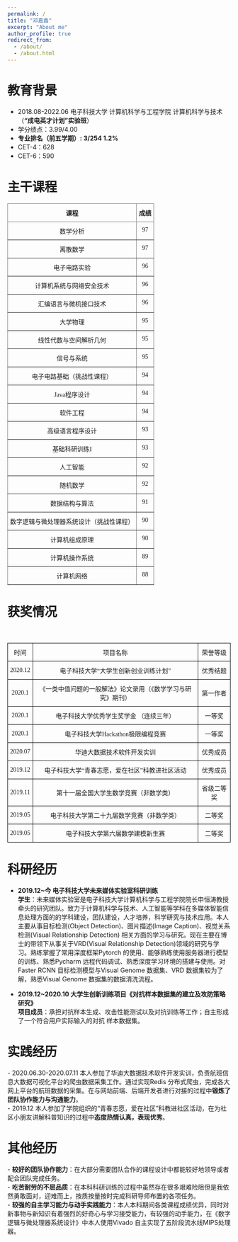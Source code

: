 ```yaml
---
permalink: /
title: "邓嘉鑫"
excerpt: "About me"
author_profile: true
redirect_from: 
  - /about/
  - /about.html
---
```


教育背景
======
- 2018.08-2022.06 电子科技大学 计算机科学与工程学院 计算机科学与技术（**“成电英才计划”实验班**）  
- 学分绩点：3.99/4.00   
- **专业排名（前五学期）: 3/254 1.2%**  
- CET-4：628     
- CET-6：590  

主干课程
======

<style type="text/css">
.tg  {border-collapse:collapse;border-spacing:0;}
.tg td{border-color:black;border-style:solid;border-width:1px;font-family:Arial, sans-serif;font-size:14px;
  overflow:hidden;padding:10px 5px;word-break:normal;}
.tg th{border-color:black;border-style:solid;border-width:1px;font-family:Arial, sans-serif;font-size:14px;
  font-weight:normal;overflow:hidden;padding:10px 5px;word-break:normal;}
.tg .tg-i3dw{border-color:inherit;font-family:"Times New Roman", Times, serif !important;;text-align:center;vertical-align:top}
.tg .tg-mjfx{border-color:inherit;font-family:"Times New Roman", Times, serif !important;;font-weight:bold;text-align:center;
  vertical-align:top}
</style>
<table class="tg">
<thead>
  <tr>
    <th class="tg-mjfx">课程</th>
    <th class="tg-mjfx">  成绩  </th>
  </tr>
</thead>
<tbody>
  <tr>
    <td class="tg-i3dw">数学分析</td>
    <td class="tg-i3dw">97</td>
  </tr>
  <tr>
    <td class="tg-i3dw">离散数学</td>
    <td class="tg-i3dw">97</td>
  </tr>
  <tr>
    <td class="tg-i3dw">电子电路实验</td>
    <td class="tg-i3dw">96</td>
  </tr>
  <tr>
    <td class="tg-i3dw">计算机系统与网络安全技术</td>
    <td class="tg-i3dw">96</td>
  </tr>
  <tr>
    <td class="tg-i3dw">汇编语言与微机接口技术</td>
    <td class="tg-i3dw">96</td>
  </tr>
  <tr>
    <td class="tg-i3dw">大学物理</td>
    <td class="tg-i3dw">95</td>
  </tr>
  <tr>
    <td class="tg-i3dw">线性代数与空间解析几何</td>
    <td class="tg-i3dw">95</td>
  </tr>
  <tr>
    <td class="tg-i3dw">信号与系统</td>
    <td class="tg-i3dw">95</td>
  </tr>
  <tr>
    <td class="tg-i3dw">电子电路基础（挑战性课程）</td>
    <td class="tg-i3dw">94</td>
  </tr>
  <tr>
    <td class="tg-i3dw">Java程序设计</td>
    <td class="tg-i3dw">94</td>
  </tr>
  <tr>
    <td class="tg-i3dw">软件工程</td>
    <td class="tg-i3dw">94</td>
  </tr>
  <tr>
    <td class="tg-i3dw">高级语言程序设计</td>
    <td class="tg-i3dw">93</td>
  </tr>
  <tr>
    <td class="tg-i3dw">基础科研训练I</td>
    <td class="tg-i3dw">93</td>
  </tr>
  <tr>
    <td class="tg-i3dw">人工智能</td>
    <td class="tg-i3dw">92</td>
  </tr>
  <tr>
    <td class="tg-i3dw">随机数学</td>
    <td class="tg-i3dw">92</td>
  </tr>
  <tr>
    <td class="tg-i3dw">数据结构与算法</td>
    <td class="tg-i3dw">91</td>
  </tr>
  <tr>
    <td class="tg-i3dw">数字逻辑与微处理器系统设计（挑战性课程）</td>
    <td class="tg-i3dw">90</td>
  </tr>
  <tr>
    <td class="tg-i3dw">计算机组成原理</td>
    <td class="tg-i3dw">90</td>
  </tr>
  <tr>
    <td class="tg-i3dw">计算机操作系统</td>
    <td class="tg-i3dw">89</td>
  </tr>
  <tr>
    <td class="tg-i3dw">计算机网络</td>
    <td class="tg-i3dw">88</td>
  </tr>
</tbody>
</table>



获奖情况
======
​<style type="text/css">
.tg  {border-collapse:collapse;border-spacing:0;}
.tg td{border-color:black;border-style:solid;border-width:1px;font-family:Arial, sans-serif;font-size:14px;
  overflow:hidden;padding:10px 5px;word-break:normal;}
.tg th{border-color:black;border-style:solid;border-width:1px;font-family:Arial, sans-serif;font-size:14px;
  font-weight:normal;overflow:hidden;padding:10px 5px;word-break:normal;}
.tg .tg-g145{font-family:"Times New Roman", Times, serif !important;;text-align:center;vertical-align:top}
.tg .tg-xbtx{font-family:"Times New Roman", Times, serif !important;;text-align:center;vertical-align:middle}
</style>
<table class="tg">
<thead>
  <tr>
    <th class="tg-g145">时间</th>
    <th class="tg-g145">项目名称</th>
    <th class="tg-g145">荣誉等级</th>
  </tr>
</thead>
<tbody>
  <tr>
    <td class="tg-xbtx">2020.12</td>
    <td class="tg-xbtx">电子科技大学“大学生创新创业训练计划”</td>
    <td class="tg-xbtx">优秀结题</td>
  </tr>
  <tr>
    <td class="tg-xbtx">2020.1</td>
    <td class="tg-xbtx">《一类中值问题的一般解法》论文录用（《数学学习与研究》期刊） </td>
    <td class="tg-xbtx">第一作者</td>
  </tr>
  <tr>
    <td class="tg-xbtx">2020.1</td>
    <td class="tg-xbtx">电子科技大学优秀学生奖学金 （连续三年）</td>
    <td class="tg-xbtx">一等奖</td>
  </tr>
  <tr>
    <td class="tg-xbtx">2020.1</td>
    <td class="tg-xbtx">电子科技大学Hackathon极限编程竞赛</td>
    <td class="tg-g145"> 一等奖</td>
  </tr>
  <tr>
    <td class="tg-xbtx">2020.07</td>
    <td class="tg-xbtx">华迪大数据技术软件开发实训</td>
    <td class="tg-xbtx">优秀成员</td>
  </tr>
  <tr>
    <td class="tg-xbtx">2019.12</td>
    <td class="tg-xbtx">电子科技大学“青春志愿，爱在社区”科教进社区活动</td>
    <td class="tg-xbtx">优秀成员</td>
  </tr>
  <tr>
    <td class="tg-xbtx">2019.11</td>
    <td class="tg-xbtx">第十一届全国大学生数学竞赛（非数学类）</td>
    <td class="tg-xbtx">省级二等奖</td>
  </tr>
  <tr>
    <td class="tg-xbtx">2019.05</td>
    <td class="tg-xbtx">电子科技大学第二十九届数学竞赛（非数学类）</td>
    <td class="tg-xbtx">二等奖</td>
  </tr>
  <tr>
    <td class="tg-xbtx">2019.05</td>
    <td class="tg-xbtx">电子科技大学第六届数学建模新生赛</td>
    <td class="tg-xbtx">二等奖</td>
  </tr>
</tbody>
</table>

科研经历
======
- **2019.12~今  电子科技大学未来媒体实验室科研训练**  
	**学生**：未来媒体实验室是电子科技大学计算机科学与工程学院院长申恒涛教授牵头的研究团队。致力于计算机科学与技术、人工智能等学科在多媒体智能信息处理方面的的学科建设，团队建设，人才培养，科学研究与技术应用。本人主要从事目标检测(Object Detection)、图片描述(Image Caption)、视觉关系检测(Visual Relationship Detection) 相关方面的学习与研究。现在主要在博士的带领下从事关于VRD(Visual Relationship Detection)领域的研究与学习。熟练掌握了常用深度框架Pytorch 的使用、能够熟练使用服务器进行模型的训练、熟悉Pycharm 远程代码调试、熟悉深度学习环境的搭建与使用。对Faster RCNN 目标检测模型与Visual Genome 数据集、VRD 数据集较为了解，熟悉Visual Genome 数据集的数据清洗流程。

- **2019.12~2020.10 大学生创新训练项目《对抗样本数据集的建立及攻防策略研究》**  
**项目成员**：承担对抗样本生成、攻击性能测试以及对抗训练等工作；自主形成了一个符合用户实际输入的对抗
样本数据集。


实践经历
======
​- 2020.06.30-2020.07.11 本人参加了华迪大数据技术软件开发实训，负责航班信息大数据可视化平台的爬虫数据采集工作。通过实现Redis 分布式爬虫，完成各大网上平台的航班数据的采集。在与网站前端、后端开发者进行对接的过程中**锻炼了团队协作能力与沟通能力**。  
​- 2019.12 本人参加了学院组织的“青春志愿，爱在社区”科教进社区活动，在为社区小朋友讲解科普知识的过程中**态度热情认真，表现优秀**。  

其他经历
======
​- **较好的团队协作能力**：在大部分需要团队合作的课程设计中都能较好地领导或者配合团队完成任务。  
​- **吃苦耐劳的不屈品质**：在本科科研训练的过程中虽然存在很多艰难险阻但是我依然勇敢面对，迎难而上，按质按量按时完成科研导师布置的各项任务。  
​- **较强的自主学习能力与动手实践能力**：本人本科期间各类课程成绩优异，同时对新事物与新知识有着强烈的好奇心与学习接受能力，有较强的动手能力，在《数字逻辑与微处理器系统设计》中本人使用Vivado 自主实现了五阶段流水线MIPS处理器。